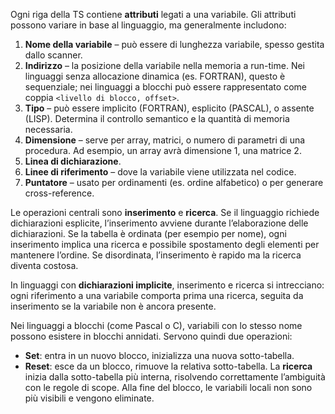Ogni riga della TS contiene **attributi** legati a una variabile. Gli attributi possono variare in base al linguaggio, ma generalmente includono:

1. **Nome della variabile** – può essere di lunghezza variabile, spesso gestita dallo scanner.
2. **Indirizzo** – la posizione della variabile nella memoria a run-time. Nei linguaggi senza allocazione dinamica (es. FORTRAN), questo è sequenziale; nei linguaggi a blocchi può essere rappresentato come coppia `<livello di blocco, offset>`.
3. **Tipo** – può essere implicito (FORTRAN), esplicito (PASCAL), o assente (LISP). Determina il controllo semantico e la quantità di memoria necessaria.
4. **Dimensione** – serve per array, matrici, o numero di parametri di una procedura. Ad esempio, un array avrà dimensione 1, una matrice 2.
5. **Linea di dichiarazione**.
6. **Linee di riferimento** – dove la variabile viene utilizzata     nel codice.
7. **Puntatore** – usato per ordinamenti (es. ordine alfabetico) o per generare cross-reference.


Le operazioni centrali sono **inserimento** e **ricerca**. Se il linguaggio richiede dichiarazioni esplicite, l’inserimento avviene durante l’elaborazione delle dichiarazioni. Se la tabella è ordinata (per esempio per nome), ogni inserimento implica una ricerca e possibile spostamento degli elementi per mantenere l’ordine. Se disordinata, l’inserimento è rapido ma la ricerca diventa costosa.

In linguaggi con **dichiarazioni implicite**, inserimento e ricerca si intrecciano: ogni riferimento a una variabile comporta prima una ricerca, seguita da inserimento se la variabile non è ancora presente.

Nei linguaggi a blocchi (come Pascal o C), variabili con lo stesso nome possono esistere in blocchi annidati. Servono quindi due operazioni:
- **Set**: entra in un nuovo blocco, inizializza una nuova sotto-tabella.
- **Reset**: esce da un blocco, rimuove la relativa sotto-tabella.
La **ricerca** inizia dalla sotto-tabella più interna, risolvendo correttamente l’ambiguità con le regole di scope. Alla fine del blocco, le variabili locali non sono più visibili e vengono eliminate.